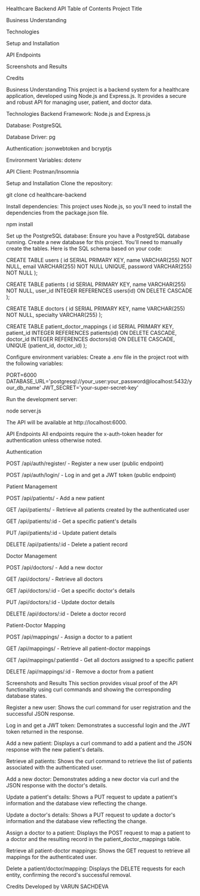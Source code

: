 Healthcare Backend API
Table of Contents
Project Title

Business Understanding

Technologies

Setup and Installation

API Endpoints

Screenshots and Results

Credits

Business Understanding
This project is a backend system for a healthcare application, developed using Node.js and Express.js. It provides a secure and robust API for managing user, patient, and doctor data.

Technologies
Backend Framework: Node.js and Express.js

Database: PostgreSQL

Database Driver: pg

Authentication: jsonwebtoken and bcryptjs

Environment Variables: dotenv

API Client: Postman/Insomnia

Setup and Installation
Clone the repository:

git clone <your-repository-url>
cd healthcare-backend

Install dependencies:
This project uses Node.js, so you'll need to install the dependencies from the package.json file.

npm install

Set up the PostgreSQL database:
Ensure you have a PostgreSQL database running. Create a new database for this project. You'll need to manually create the tables. Here is the SQL schema based on your code:

CREATE TABLE users (
    id SERIAL PRIMARY KEY,
    name VARCHAR(255) NOT NULL,
    email VARCHAR(255) NOT NULL UNIQUE,
    password VARCHAR(255) NOT NULL
);

CREATE TABLE patients (
    id SERIAL PRIMARY KEY,
    name VARCHAR(255) NOT NULL,
    user_id INTEGER REFERENCES users(id) ON DELETE CASCADE
);

CREATE TABLE doctors (
    id SERIAL PRIMARY KEY,
    name VARCHAR(255) NOT NULL,
    specialty VARCHAR(255)
);

CREATE TABLE patient_doctor_mappings (
    id SERIAL PRIMARY KEY,
    patient_id INTEGER REFERENCES patients(id) ON DELETE CASCADE,
    doctor_id INTEGER REFERENCES doctors(id) ON DELETE CASCADE,
    UNIQUE (patient_id, doctor_id)
);

Configure environment variables:
Create a .env file in the project root with the following variables:

PORT=6000
DATABASE_URL='postgresql://your_user:your_password@localhost:5432/your_db_name'
JWT_SECRET='your-super-secret-key'

Run the development server:

node server.js

The API will be available at http://localhost:6000.

API Endpoints
All endpoints require the x-auth-token header for authentication unless otherwise noted.

Authentication

POST /api/auth/register/ - Register a new user (public endpoint)

POST /api/auth/login/ - Log in and get a JWT token (public endpoint)

Patient Management

POST /api/patients/ - Add a new patient

GET /api/patients/ - Retrieve all patients created by the authenticated user

GET /api/patients/:id - Get a specific patient's details

PUT /api/patients/:id - Update patient details

DELETE /api/patients/:id - Delete a patient record

Doctor Management

POST /api/doctors/ - Add a new doctor

GET /api/doctors/ - Retrieve all doctors

GET /api/doctors/:id - Get a specific doctor's details

PUT /api/doctors/:id - Update doctor details

DELETE /api/doctors/:id - Delete a doctor record

Patient-Doctor Mapping

POST /api/mappings/ - Assign a doctor to a patient

GET /api/mappings/ - Retrieve all patient-doctor mappings

GET /api/mappings/:patientId - Get all doctors assigned to a specific patient

DELETE /api/mappings/:id - Remove a doctor from a patient

Screenshots and Results
This section provides visual proof of the API functionality using curl commands and showing the corresponding database states.

Register a new user: Shows the curl command for user registration and the successful JSON response.

Log in and get a JWT token: Demonstrates a successful login and the JWT token returned in the response.

Add a new patient: Displays a curl command to add a patient and the JSON response with the new patient's details.

Retrieve all patients: Shows the curl command to retrieve the list of patients associated with the authenticated user.

Add a new doctor: Demonstrates adding a new doctor via curl and the JSON response with the doctor's details.

Update a patient's details: Shows a PUT request to update a patient's information and the database view reflecting the change.

Update a doctor's details: Shows a PUT request to update a doctor's information and the database view reflecting the change.

Assign a doctor to a patient: Displays the POST request to map a patient to a doctor and the resulting record in the patient_doctor_mappings table.

Retrieve all patient-doctor mappings: Shows the GET request to retrieve all mappings for the authenticated user.

Delete a patient/doctor/mapping: Displays the DELETE requests for each entity, confirming the record's successful removal.

Credits
Developed by 
VARUN SACHDEVA
